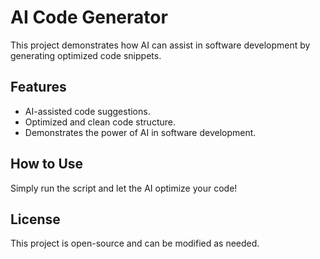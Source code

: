 # AI Code Generator
This project demonstrates how AI can assist in software development by generating optimized code snippets.

## Features
- AI-assisted code suggestions.
- Optimized and clean code structure.
- Demonstrates the power of AI in software development.

## How to Use
Simply run the script and let the AI optimize your code!

## License
This project is open-source and can be modified as needed.
